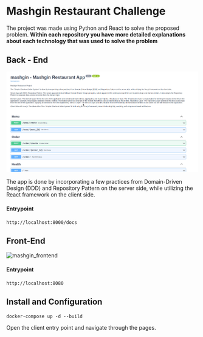 # Mashgin Restaurant Challenge

The project was made using Python and React to solve the proposed problem. **Within each repository you have more detailed explanations about each technology that was used to solve the problem**

## Back - End

![mashgin_backend](/resources/mashgin_backend.gif)

The app is done by incorporating a few practices from Domain-Driven Design (DDD) and Repository Pattern on the server side, while utilizing the React framework on the client side.

#### Entrypoint

```
http://localhost:8000/docs
```

## Front-End

![mashgin_frontend](/resources/mashgin_frontend.gif)

#### Entrypoint

```
http://localhost:8080
```

## Install and Configuration

```
docker-compose up -d --build
```

Open the client entry point and navigate through the pages. 